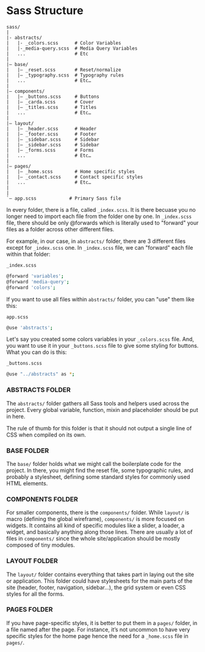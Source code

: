 # Sass Structure

```
sass/
|
|- abstracts/
|   |- _colors.scss      # Color Variables
|   |-_media-query.scss  # Media Query Variables
|   ...                  # Etc
|
|– base/
|   |– _reset.scss       # Reset/normalize
|   |– _typography.scss  # Typography rules
|   ...                  # Etc…
|
|– components/
|   |– _buttons.scss     # Buttons
|   |– _carda.scss       # Cover
|   |– _titles.scss      # Titles
|   ...                  # Etc…
|
|– layout/
|   |– _header.scss      # Header
|   |– _footer.scss      # Footer
|   |– _sidebar.scss     # Sidebar
|   |– _sidebar.scss     # Sidebar
|   |– _forms.scss       # Forms
|   ...                  # Etc…
|
|– pages/
|   |– _home.scss        # Home specific styles
|   |– _contact.scss     # Contact specific styles
|   ...                  # Etc…
|
|
`– app.scss            # Primary Sass file
```


 In every folder, there is a file, called `_index.scss`. It is there becuase you no longer need to import each file from the folder one by one. In `_index.scss` file, there should be only @forwards which is literally used to "forward" your files as a folder across other different files.

For example, in our case, in `abstracts/` folder, there are 3 different files except for `_index.scss` one. In `_index.scss` file, we can "forward" each file within that folder:

`_index.scss`

```sh
@forward 'variables';
@forward 'media-query';
@forward 'colors';
```

If you want to use all files within `abstracts/` folder, you can "use" them like this:

`app.scss`

```sh
@use 'abstracts';
```

Let's say you created some colors variables in your `_colors.scss` file. And, you want to use it in your `_buttons.scss` file to give some styling for buttons. What you can do is this:

`_buttons.scss`

```sh
@use "../abstracts" as *;
```


### ABSTRACTS FOLDER

The `abstracts/` folder gathers all Sass tools and helpers used across the project. Every global variable, function, mixin and placeholder should be put in here.

The rule of thumb for this folder is that it should not output a single line of CSS when compiled on its own.

### BASE FOLDER

The `base/` folder holds what we might call the boilerplate code for the project. In there, you might find the reset file, some typographic rules, and probably a stylesheet, defining some standard styles for commonly used HTML elements.

### COMPONENTS FOLDER

For smaller components, there is the `components/` folder. While `layout/` is macro (defining the global wireframe), `components/` is more focused on widgets. It contains all kind of specific modules like a slider, a loader, a widget, and basically anything along those lines. There are usually a lot of files in `components/` since the whole site/application should be mostly composed of tiny modules.

### LAYOUT FOLDER

The `layout/` folder contains everything that takes part in laying out the site or application. This folder could have stylesheets for the main parts of the site (header, footer, navigation, sidebar…), the grid system or even CSS styles for all the forms.

### PAGES FOLDER

If you have page-specific styles, it is better to put them in a `pages/` folder, in a file named after the page. For instance, it’s not uncommon to have very specific styles for the home page hence the need for a `_home.scss` file in `pages/`.
